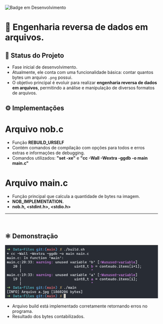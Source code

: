 ![Badge em Desenvolvimento](http://img.shields.io/static/v1?label=STATUS&message=EM%20DESENVOLVIMENTO&color=GREEN&style=for-the-badge)

# 🤖 Engenharia reversa de dados em arquivos.

## 🚧 Status do Projeto
 - Fase inicial de desenvolvimento.
 - Atualmente, ele conta com uma funcionalidade básica: contar quantos bytes um arquivo `.png` possui.
 - O objetivo principal é evoluir para realizar **engenharia reversa de dados em arquivos**, permitindo a análise e manipulação de diversos formatos de arquivos.

## ⚙️ Implementações
# Arquivo nob.c
 - Função **REBUILD_URSELF**
 - Contém comandos de compilação com opções para todos e erros extras e informações de debugging.
 - Comandos utilizados:  **"set -xe"** e **"cc -Wall -Wextra -ggdb -o main main.c"**
# Arquivo main.c
 - Função principal que calcula a quantidade de bytes na imagem.
 - **NOB_IMPLEMENTATION.**
 - **nob.h, <stdint.h>, <stdio.h>**
---
<br>

## ⚛️ Demonstração

![Terminal](https://github.com/FelipeArnt/Data-Files/blob/main/Terminal.png)

- Arquivo build está implementado corretamente retornando erros no programa.
- Resultado dos bytes contabilizados.
